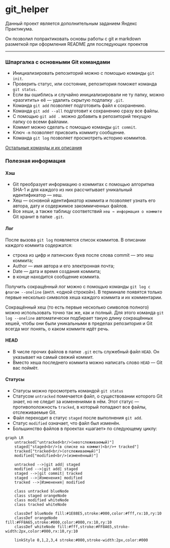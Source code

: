 # git_helper

Данный проект является дополнительным заданием Яндекс Практикума.

Он позволил попрактиковать основы работы с git и markdown разметкой при оформления README для последующих проектов

----

### Шпаргалка с основными Git командами

* Инициализировать репозиторий можно с помощью команды `git init`.
* Проверить статус, или состояние, репозитория поможет команда `git status`.
* Если вы ошиблись и случайно инициализировали не ту папку, можно «разгитить» её — удалить скрытую подпапку `.git`.
* Команда `git add` позволяет подготовить файл к сохранению.
* Команда `git add --all` подготовит к сохранению сразу все файлы.
* С помощью `git add .` можно добавить в репозиторий текущую папку со всеми файлами.
* Коммит можно сделать с помощью команды `git commit`.
* Ключ `-m` позволяет присвоить коммиту сообщение.
* Команда `git log` позволяет просмотреть историю коммитов.

[Остальные команды и их описания](https://git-scm.com/book/ru/v2/%D0%9F%D1%80%D0%B8%D0%BB%D0%BE%D0%B6%D0%B5%D0%BD%D0%B8%D0%B5-C:-%D0%9A%D0%BE%D0%BC%D0%B0%D0%BD%D0%B4%D1%8B-Git-%D0%9E%D1%81%D0%BD%D0%BE%D0%B2%D0%BD%D1%8B%D0%B5-%D0%BA%D0%BE%D0%BC%D0%B0%D0%BD%D0%B4%D1%8B "Привет о_о")


### Полезная информация

#### Хэш

* Git преобразует информацию о коммитах с помощью алгоритма SHA-1 и для каждого из них рассчитывает уникальный идентификатор — хеш.
* Хеш — основной идентификатор коммита и позволяет узнать его автора, дату и содержимое закоммиченных файлов.
* Все хеши, а также таблицу соответствий `хеш → информация о коммите` Git хранит в папке `.git`.

#### Лог

После вызова `git log` появляется список коммитов. В описании каждого коммита содержатся:
* строка из цифр и латинских букв после слова commit — это хеш коммита;
* Author — имя автора и его электронная почта;
* Date — дата и время создания коммита;
* в конце находится сообщение коммита.

Получить сокращённый лог можно с помощью команды `git log с флагом --oneline` (англ. «одной строкой»). В терминале появятся только первые несколько символов хеша каждого коммита и их комментарии.

Сокращённый хеш (то есть первые несколько символов полного) можно использовать точно так же, как и полный. Для этого команда `git log --oneline` автоматически подбирает такую длину сокращённых хешей, чтобы они были уникальными в пределах репозитория и Git всегда мог понять, о каком коммите идёт речь.


#### HEAD

* В числе прочих файлов в папке `.git` есть служебный файл `HEAD`. Он указывает на самый свежий коммит.
* Вместо хеша последнего коммита можно написать слово `HEAD` — Git вас поймёт.


#### Статусы

* Статусы можно просмотреть командой `git status`
* Статусом `untracked` помечается файл, о существовании которого Git знает, но не следит за изменениями в нём. Этот статус — противоположность `tracked`, в который попадают все файлы, отслеживаемые Git.
* Файл переходит в статус `staged` после выполнения `git add`.
* Статус `modified` означает, что файл был изменён.
* Большинство файлов в проектах «шагает» по следующему циклу:

```mermaid
graph LR
    untracked["untracked<br/>(неотслеживаемый)"]
    staged["staged<br/>(в списке на коммит)<br/>+ tracked"]
    tracked["tracked<br/>(отслеживаемый)"]
    modified["modified<br/>(изменённый)"]

    untracked -->|git add| staged
    modified -->|git add| staged
    staged -->|git commit| tracked
    staged -->|Изменения| modified
    tracked -->|Изменения| modified

    class untracked blueNode
    class staged orangeNode
    class modified whiteNode
    class tracked whiteNode
    
    classDef blueNode fill:#1E88E5,stroke:#000,color:#fff,rx:10,ry:10
    classDef orangeNode fill:#FF8A65,stroke:#000,color:#000,rx:10,ry:10
    classDef whiteNode fill:#fff,stroke:#FF8A65,stroke-width:2px,color:#000,rx:10,ry:10

    linkStyle 0,1,2,3,4 stroke:#000,stroke-width:2px,color:#000

```


